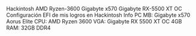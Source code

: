 Hackintosh AMD Ryzen-3600 Gigabyte x570 Gigabyte RX-5500 XT OC
Configuración EFI de mis logros en Hackintosh
Info PC
MB: Gigabyte x570 Aorus Elite
CPU: AMD Ryzen 3600 
VGA: Gigabyte RX 5500 XT OC 4GB
RAM: 32GB DDR4
